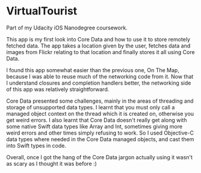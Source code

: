 # VirtualTourist
Part of my Udacity iOS Nanodegree coursework.

This app is my first look into Core Data and how to use it to store remotely
fetched data. The app takes a location given by the user, fetches data and
images from Flickr relating to that location and finally stores it all using
Core Data.

I found this app somewhat easier than the previous one, On The Map, because
I was able to reuse much of the networking code from it. Now that I
understand closures and completion handlers better, the networking side of
this app was relatively straightforward.

Core Data presented some challenges, mainly in the areas of threading and
storage of unsupported data types. I learnt that you must only call a managed
object context on the thread which it is created on, otherwise you get weird
errors. I also learnt that Core Data doesn't really get along with some native
Swift data types like Array and Int, sometimes giving more weird errors and
other times simply refusing to work. So I used Objective-C data types where
needed in the Core Data managed objects, and cast them into Swift types in
code.

Overall, once I got the hang of the Core Data jargon actually using it
wasn't as scary as I thought it was before :)